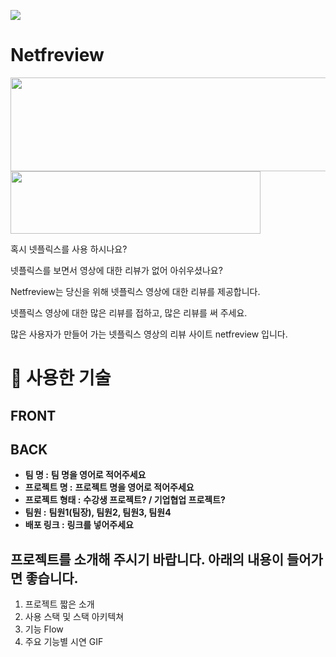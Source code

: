 ![](https://img.shields.io/endpoint?color=green&label=back&logo=ddd&logoColor=green&style=for-the-badge&url=%2Fendpoint)

# Netfreview

<img src="https://raw.githubusercontent.com/codestates/Netfreview-client/6d32dacd5b740dfc89fcec09e055f26cf34665dc/img/Logo/Group%20133.svg?token=AQLVYXTKVSC23HI3KRMFVM3AJWNIA" width="600" height="150">
<img src="https://raw.githubusercontent.com/codestates/Netfreview-client/601d21f8efb350ed1e715d1b3be7cff437686830/img/Logo/Group%20134.svg?token=AQLVYXXWJ6YEICK3DKUDP2LAJWOKI" width="400" height="100">

혹시 넷플릭스를 사용 하시나요?

넷플릭스를 보면서 영상에 대한 리뷰가 없어 아쉬우셨나요?

Netfreview는 당신을 위해 넷플릭스 영상에 대한 리뷰를 제공합니다.

넷플릭스 영상에 대한 많은 리뷰를 접하고, 많은 리뷰를 써 주세요.

많은 사용자가 만들어 가는 넷플릭스 영상의 리뷰 사이트 netfreview 입니다.

# 💜 사용한 기술


## FRONT


## BACK



- **팀 명 :** **팀 명을 영어로 적어주세요**
- **프로젝트 명 :** **프로젝트 명을 영어로 적어주세요**
- **프로젝트 형태 :** **수강생 프로젝트? / 기업협업 프로젝트?**
- **팀원 :** **팀원1(팀장), 팀원2, 팀원3, 팀원4**
- **배포 링크 :** **링크를 넣어주세요**

## 프로젝트를 소개해 주시기 바랍니다. 아래의 내용이 들어가면 좋습니다. 
1. 프로젝트 짧은 소개 
2. 사용 스택 및 스택 아키텍쳐
3. 기능 Flow 
4. 주요 기능별 시연 GIF
